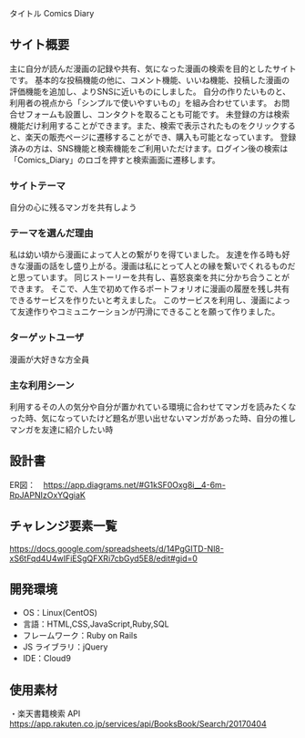 タイトル
Comics Diary

## サイト概要

主に自分が読んだ漫画の記録や共有、気になった漫画の検索を目的としたサイトです。
基本的な投稿機能の他に、コメント機能、いいね機能、投稿した漫画の評価機能を追加し、よりSNSに近いものにしました。
自分の作りたいものと、利用者の視点から「シンプルで使いやすいもの」を組み合わせています。
お問合せフォームも設置し、コンタクトを取ることも可能です。
未登録の方は検索機能だけ利用することができます。また、検索で表示されたものをクリックすると、楽天の販売ページに遷移することができ、購入も可能となっています。
登録済みの方は、SNS機能と検索機能をご利用いただけます。ログイン後の検索は「Comics_Diary」のロゴを押すと検索画面に遷移します。


### サイトテーマ

自分の心に残るマンガを共有しよう

### テーマを選んだ理由

私は幼い頃から漫画によって人との繋がりを得ていました。
友達を作る時も好きな漫画の話をし盛り上がる。漫画は私にとって人との縁を繋いでくれるものだと思っています。
同じストーリーを共有し、喜怒哀楽を共に分かち合うことができます。
そこで、人生で初めて作るポートフォリオに漫画の履歴を残し共有できるサービスを作りたいと考えました。
このサービスを利用し、漫画によって友達作りやコミュニケーションが円滑にできることを願って作りました。

### ターゲットユーザ

漫画が大好きな方全員

### 主な利用シーン

利用するその人の気分や自分が置かれている環境に合わせてマンガを読みたくなった時、気になっていたけど題名が思い出せないマンガがあった時、自分の推しマンガを友達に紹介したい時

## 設計書
ER図：　https://app.diagrams.net/#G1kSF0Oxg8i__4-6m-RpJAPNIzOxYQgiaK

## チャレンジ要素一覧

https://docs.google.com/spreadsheets/d/14PgGITD-Nl8-xS6tFqd4U4wIFiESgQFXRi7cbGyd5E8/edit#gid=0

## 開発環境

- OS：Linux(CentOS)
- 言語：HTML,CSS,JavaScript,Ruby,SQL
- フレームワーク：Ruby on Rails
- JS ライブラリ：jQuery
- IDE：Cloud9

## 使用素材

・楽天書籍検索 API  
https://app.rakuten.co.jp/services/api/BooksBook/Search/20170404


